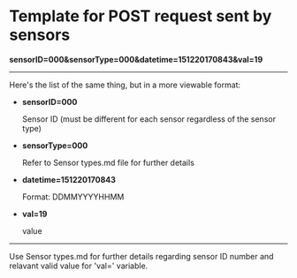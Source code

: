 # Template for POST request sent by sensors


**sensorID=000&sensorType=000&datetime=151220170843&val=19**

___________________________________________________________________

Here's the list of the same thing, but in a more viewable format:

- **sensorID=000**

  Sensor ID (must be different for each sensor regardless of the sensor type)
  
- **sensorType=000**

  Refer to Sensor types.md file for further details

- **datetime=151220170843**

  Format: DDMMYYYYHHMM
  
- **val=19** 

  value

___________________________________________________________________
Use Sensor types.md for further details regarding sensor ID number and relavant valid value for 'val=' variable.
